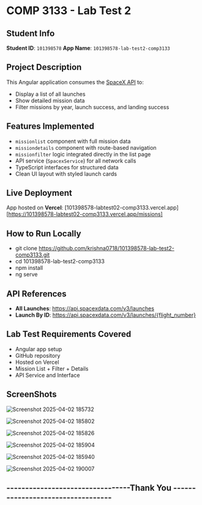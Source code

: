 # COMP 3133 - Lab Test 2

##  Student Info
**Student ID**: `101398578`
**App Name**: `101398578-lab-test2-comp3133`

##  Project Description
This Angular application consumes the [SpaceX API](https://github.com/r-spacex/SpaceX-API) to:
- Display a list of all launches
- Show detailed mission data
- Filter missions by year, launch success, and landing success

## Features Implemented
- `missionlist` component with full mission data
- `missiondetails` component with route-based navigation
- `missionfilter` logic integrated directly in the list page
- API service (`SpacexService`) for all network calls
- TypeScript interfaces for structured data
- Clean UI layout with styled launch cards

##  Live Deployment
App hosted on **Vercel**:
[101398578-labtest02-comp3133.vercel.app] [https://101398578-labtest02-comp3133.vercel.app/missions]


##  How to Run Locally

- git clone https://github.com/krishna0718/101398578-lab-test2-comp3133.git     
- cd 101398578-lab-test2-comp3133
- npm install
- ng serve


## API References
- **All Launches**: https://api.spacexdata.com/v3/launches
- **Launch By ID**: https://api.spacexdata.com/v3/launches/{flight_number}

## Lab Test Requirements Covered
-  Angular app setup
-  GitHub repository
-  Hosted on Vercel
-  Mission List + Filter + Details
-  API Service and Interface

## ScreenShots
![Screenshot 2025-04-02 185732](https://github.com/user-attachments/assets/8bb1b640-b6d1-42e6-ac95-5a61eace3cfe)

![Screenshot 2025-04-02 185802](https://github.com/user-attachments/assets/f31a0769-a1e7-4d86-aca1-f66175d68b97)

![Screenshot 2025-04-02 185826](https://github.com/user-attachments/assets/87ea7177-e1f9-4a6f-acc4-fcf596436156)

![Screenshot 2025-04-02 185904](https://github.com/user-attachments/assets/f68c1a1c-eada-425d-be8e-f4f51bb2a2e9)

![Screenshot 2025-04-02 185940](https://github.com/user-attachments/assets/fe7b2835-25c2-41f4-a55f-99ce6aa635a4)

![Screenshot 2025-04-02 190007](https://github.com/user-attachments/assets/bafb3ba2-20b7-417c-8be4-17a7f82f1c8c)

##  ---------------------------------Thank You ---------------------------------- ##

